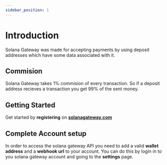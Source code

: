 ```yaml
---
sidebar_position: 1
---
```


# Introduction

Solana Gateway was made for accepting payments by using deposit addresses which have some data associated with it. 

## Commision
Solana Gateway takes 1% commision of every transaction. So if a deposit address recieves a transaction you get 99% of the sent money.

## Getting Started

Get started by **registering** on **[solanagateway.com](https://www.solanagateway.com)**

## Complete Account setup

In order to access the solana gateway API you need to add a valid **wallet address** and a **webhook url** to your account. You can do this by login in to you solana gateway account and going to the **settings** page.
